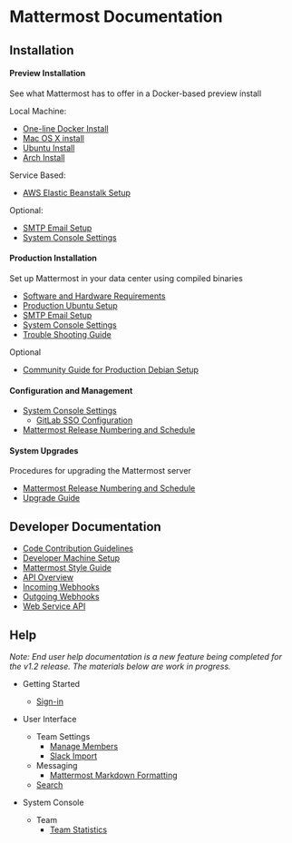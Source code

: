 # Mattermost Documentation 

## Installation 

#### Preview Installation
See what Mattermost has to offer in a Docker-based preview install

Local Machine: 
- [One-line Docker Install](install/Docker-Single-Container.md#one-line-docker-install)
- [Mac OS X install](install/Docker-Single-Container.md#mac-osx)
- [Ubuntu Install](install/Docker-Single-Container.md#ubuntu)
- [Arch Install](install/Docker-Single-Container.md#arch)

Service Based: 
- [AWS Elastic Beanstalk Setup](install/Amazon-Elastic-Beanstalk.md)

Optional:
- [SMTP Email Setup](install/SMTP-Email-Setup.md)
- [System Console Settings](install/Configuration-Settings.md)

#### Production Installation
Set up Mattermost in your data center using compiled binaries
- [Software and Hardware Requirements](install/Requirements.md)
- [Production Ubuntu Setup](install/Production-Ubuntu.md)
- [SMTP Email Setup](install/SMTP-Email-Setup.md)
- [System Console Settings](install/Configuration-Settings.md)
- [Trouble Shooting Guide](install/Troubleshooting.md)

Optional
- [Community Guide for Production Debian Setup](install/Production-Debian.md)

#### Configuration and Management 
- [System Console Settings](install/Configuration-Settings.md)
  - [GitLab SSO Configuration](integrations/Single-Sign-On/Gitlab.md) 
- [Mattermost Release Numbering and Schedule](install/Release-Numbering.md)

#### System Upgrades
Procedures for upgrading the Mattermost server
- [Mattermost Release Numbering and Schedule](install/Release-Numbering.md)
- [Upgrade Guide](install/Upgrade-Guide.md)

## Developer Documentation 

- [Code Contribution Guidelines](https://github.com/mattermost/platform/blob/master/CONTRIBUTING.md)
- [Developer Machine Setup](developer/Setup.md)
- [Mattermost Style Guide](developer/Style-Guide.md)
- [API Overview](developer/API.md)
 - [Incoming Webhooks](integrations/webhooks/Incoming-Webhooks.md) 
 - [Outgoing Webhooks](integrations/webhooks/Outgoing-Webhooks.md) 
 - [Web Service API](developer/API-Web-Service.md)

## Help

_Note: End user help documentation is a new feature being completed for the v1.2 release. The materials below are work in progress._

- Getting Started
   - [Sign-in](help/Sign-in.md)

- User Interface
   - Team Settings 
     - [Manage Members](help/Manage-Members.md)
     - [Slack Import](help/team-settings/Slack-Import.md)
   - Messaging
     - [Mattermost Markdown Formatting](usage/Markdown.md)
   - [Search](help/Search.md)
     
- System Console
  - Team
    - [Team Statistics](help/system-console/Team-Statistics.md)

